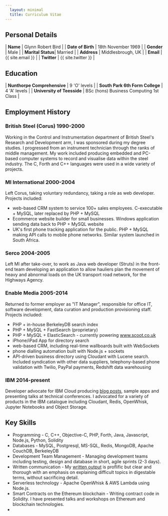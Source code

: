 ```yaml
---
  layout: minimal
  title: Curriculum Vitae
---
```


## Personal Details

| **Name**          | Glynn Robert Bird  |
| **Date of Birth** | 18th November 1969 |
| **Gender**        | Male               |
| **Marital Status**| Married            |
| **Address**       | Middlesbrough, UK  |
| **Email**         | {{ site.email }}   |
| **Twitter**       | {{ site.twitter }} |

## Education

| **Nunthorpe Comprehensive**     | 9 'O' levels |
| **South Park 6th Form College** | 4 'A' levels |
| **University of Teesside**      | BSc (hons) Business Computing 1st Class |

## Employment History

### British Steel (Corus) 1990-2000

Working in the Control and Instrumentation department of British Steel's Research and Development arm, I was sponsored during my degree studies. I progressed from an instrument technician through the ranks of middle management. My work included producing embedded and PC-based computer systems to record and visualise data within the steel industry. The C, Forth and C++ languages were used in a wide variety of projects. 

### MI International 2000-2004

Left Corus, taking voluntary redundancy, taking a role as web developer. Projects included:

- web-based CRM system to service 100+ sales employees. C-executable + MySQL, later replaced by PHP + MySQL
- Ecommerce website builder for small businesses. Windows application sending data back to PHP + MySQL website
- UK's first phone tracking application for the public. PHP  + MySQL making API calls to mobile phone networks. Similar system launched in South Africa.

### Serco 2004-2005

Left MI after take-over, to work as Java web developer (Struts) in the front-end team developing an application to allow hauliers plan the movement of heavy and abnormal loads on the UK transport road network, for the Highways Agency.

### Enable Media 2005-2014

Returned to former employer as "IT Manager", responsible for office IT, software development, data curation and production provisioning staff. Projects included:

- PHP + in-house BerkeleyDB search index
- PHP + MySQL + FastSearch (proprietary) 
- PHP + MySQL + ElasticSearch - currently powering www.scoot.co.uk
- iPhone/iPad App for directory search
- web-based CRM, including real-time wallboards built with WebSockets
- phone dialling automation built with Node.js + sockets
- API-driven business directory using Cloudant with Lucene search. Included syndication with other data suppliers, telephony-based phone validation with Twilio, PayPal payments, Redshift data warehousing 

### IBM 2014-present

Developer advocate for IBM Cloud producing [blog posts](https://medium.com/@glynn_bird/latest), sample apps and presenting talks at technical conferences. I advocated for a variety of products in the IBM catalogue including Cloudant, Redis, OpenWhisk, Jupyter Notebooks and Object Storage.

## Key Skills

- Programming - C, C++, Objective-C, PHP, Forth, Java, Javascript, Node.js, Python, Solidity
- Databases - MySQL, Postgresql, MS-SQL, Redis, MongoDB, Apache CouchDB, BerkeleyDB
- Development Team Management - Managing development teams including testing, design and database in short, agile sprints (2-3 days).
- Written communication - My [written output]((https://medium.com/@glynn_bird/latest)) is proflific but clear and thorough with an emphasis on explaining difficult topics in digestable terms, without sacrificing detail.
- Serverless technology - Apache OpenWhisk & AWS Lambda using Node.js. 
- Smart Contracts on the Ethereum blockchain - Writing contract code in Solidity. I have presented talks and workshops on Ethereum and blockchain technologies.
- 
